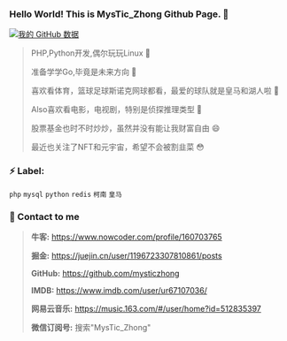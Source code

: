 ### Hello World! This is MysTic_Zhong Github Page. 👋

[![我的 GitHub 数据](https://github-readme-stats.vercel.app/api?username=mysticzhong)]()

> PHP,Python开发,偶尔玩玩Linux 🔭
>
> 准备学学Go,毕竟是未来方向 👯
>
> 喜欢看体育，篮球足球斯诺克网球都看，最爱的球队就是皇马和湖人啦 🌱
>
> Also喜欢看电影，电视剧，特别是侦探推理类型 🤔
> 
> 股票基金也时不时炒炒，虽然并没有能让我财富自由 😄
> 
> 最近也关注了NFT和元宇宙，希望不会被割韭菜 😳

### ⚡ Label:

`php`  `mysql`  `python`  `redis`  `柯南`  `皇马`


### 💬 Contact to me

> **牛客:** https://www.nowcoder.com/profile/160703765
> 
> **掘金:** https://juejin.cn/user/1196723307810861/posts
>
> **GitHub:** https://github.com/mysticzhong
>
> **IMDB:** https://www.imdb.com/user/ur67107036/
>
> **网易云音乐:** https://music.163.com/#/user/home?id=512835397
> 
> **微信订阅号:** 搜索"MysTic_Zhong"  
>

